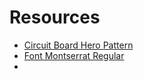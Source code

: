 # Resources

- [Circuit Board Hero Pattern](https://www.heropatterns.com)
- [Font Montserrat Regular](https://fonts.google.com)
-